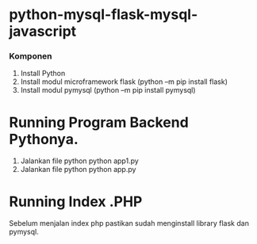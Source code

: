 # python-mysql-flask-mysql-javascript

### Komponen

1. Install Python
2. Install modul microframework flask (python –m pip install flask)
3. Install modul pymysql (python –m pip install pymysql)

# Running Program Backend Pythonya.
1. Jalankan file python python app1.py 
2. Jalankan file python python app.py 

# Running Index .PHP
Sebelum menjalan index php pastikan sudah menginstall library flask dan pymysql.


